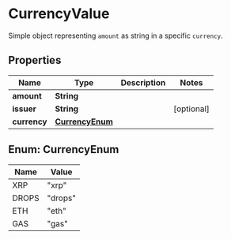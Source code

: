 

# CurrencyValue

Simple object representing `amount` as string in a specific `currency`.
## Properties

Name | Type | Description | Notes
------------ | ------------- | ------------- | -------------
**amount** | **String** |  | 
**issuer** | **String** |  |  [optional]
**currency** | [**CurrencyEnum**](#CurrencyEnum) |  | 



## Enum: CurrencyEnum

Name | Value
---- | -----
XRP | &quot;xrp&quot;
DROPS | &quot;drops&quot;
ETH | &quot;eth&quot;
GAS | &quot;gas&quot;



